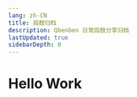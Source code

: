 ```yaml
---
lang: zh-CN
title: 捣鼓归档
description: Qbenben 日常捣鼓分享归档
lastUpdated: true
sidebarDepth: 0
---
```

# Hello Work
